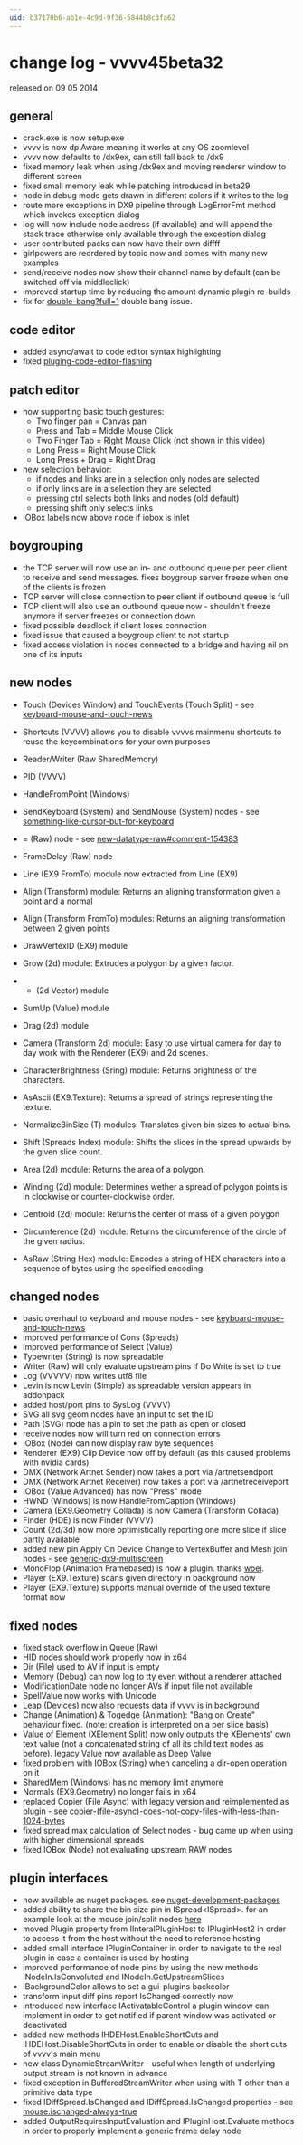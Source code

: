 ```yaml
---
uid: b37170b6-ab1e-4c9d-9f36-5844b8c3fa62
---
```


# change log - vvvv45beta32
released on 09 05 2014  

## general
* crack.exe is now setup.exe  
* vvvv is now dpiAware meaning it works at any OS zoomlevel  
* vvvv now defaults to /dx9ex, can still fall back to /dx9  
* fixed memory leak when using /dx9ex and moving renderer window to different screen  
* fixed small memory leak while patching introduced in beta29  
* node in debug mode gets drawn in different colors if it writes to the log  
* route more exceptions in DX9 pipeline through LogErrorFmt method which invokes exception dialog  
* log will now include node address (if available) and will append the stack trace otherwise only available through the exception dialog  
* user contributed packs can now have their own diffff  
* girlpowers are reordered by topic now and comes with many new examples  
* send/receive nodes now show their channel name by default (can be switched off via middleclick)  
* improved startup time by reducing the amount dynamic plugin re-builds  
* fix for <a href="https://discourse.vvvv.org/t/double-bang?full=1" class="extURL forum" target="_blank">double-bang?full=1</a> double bang issue.   

## code editor
* added async/await to code editor syntax highlighting  
* fixed <a href="https://discourse.vvvv.org/t/pluging-code-editor-flashing" class="extURL forum" target="_blank">pluging-code-editor-flashing</a>  

## patch editor 
* now supporting basic touch gestures:  
  * Two finger pan = Canvas pan  
  * Press and Tab = Middle Mouse Click  
  * Two Finger Tab = Right Mouse Click (not shown in this video)  
  * Long Press = Right Mouse Click  
  * Long Press + Drag = Right Drag  
* new selection behavior:  
  * if nodes and links are in a selection only nodes are selected  
  * if only links are in a selection they are selected  
  * pressing ctrl selects both links and nodes (old default)  
  * pressing shift only selects links  
* IOBox labels now above node if iobox is inlet  

## boygrouping
* the TCP server will now use an in- and outbound queue per peer client to receive and send messages. fixes boygroup server freeze when one of the clients is frozen  
* TCP server will close connection to peer client if outbound queue is full  
* TCP client will also use an outbound queue now - shouldn't freeze anymore if server freezes or connection down  
* fixed possible deadlock if client loses connection  
* fixed issue that caused a boygroup client to not startup  
* fixed access violation in nodes connected to a bridge and having nil on one of its inputs  

## new nodes
* <span class="node">Touch (Devices Window)</span> and <span class="node">TouchEvents (Touch Split)</span> - see <a href="https://vvvv.org/blog/keyboard-mouse-and-touch-news" class="extURL blog" target="_blank">keyboard-mouse-and-touch-news</a>  
* Shortcuts (VVVV) allows you to disable vvvvs mainmenu shortcuts to reuse the keycombinations for your own purposes  
* Reader/Writer (Raw SharedMemory)  
* PID (VVVV)  
* HandleFromPoint (Windows)  
* SendKeyboard (System) and SendMouse (System) nodes - see <a href="https://discourse.vvvv.org/t/something-like-cursor-but-for-keyboard" class="extURL forum" target="_blank">something-like-cursor-but-for-keyboard</a>  
* = (Raw) node - see <a href="https://vvvv.org/blog/new-datatype-raw#comment-154383" class="extURL blog" target="_blank">new-datatype-raw#comment-154383</a>  
* FrameDelay (Raw) node  

* Line (EX9 FromTo) module now extracted from Line (EX9)  
* Align (Transform) module: Returns an aligning transformation given a point and a normal  
* Align (Transform FromTo) modules: Returns an aligning transformation between 2 given points  
* DrawVertexID (EX9) module  
* Grow (2d) module: Extrudes a polygon by a given factor.  
* * (2d Vector) module  
* SumUp (Value) module  
* Drag (2d) module  
* Camera (Transform 2d) module: Easy to use virtual camera for day to day work with the Renderer (EX9) and 2d scenes.  
* CharacterBrightness (Sring) module: Returns brightness of the characters.  
* AsAscii (EX9.Texture): Returns a spread of strings representing the texture.  
* NormalizeBinSize (T) modules: Translates given bin sizes to actual bins.  
* Shift (Spreads Index) module: Shifts the slices in the spread upwards by the given slice count.  
* Area (2d) module: Returns the area of a polygon.  
* Winding (2d) module: Determines wether a spread of polygon points is in clockwise or counter-clockwise order.  
* Centroid (2d) module: Returns the center of mass of a given polygon  
* Circumference (2d) module: Returns the circumference of the circle of the given radius.  
* AsRaw (String Hex) module: Encodes a string of HEX characters into a sequence of bytes using the specified encoding.  

## changed nodes
* basic overhaul to keyboard and mouse nodes - see <a href="https://vvvv.org/blog/keyboard-mouse-and-touch-news" class="extURL blog" target="_blank">keyboard-mouse-and-touch-news</a>  
* improved performance of <span class="node">Cons (Spreads)</span>  
* improved performance of <span class="node">Select (Value)</span>  
* <span class="node">Typewriter (String)</span> is now spreadable  
* <span class="node">Writer (Raw)</span> will only evaluate upstream pins if <span class="pin">Do Write</span> is set to true  
* Log (VVVVV) now writes utf8 file  
* Levin is now Levin (Simple) as spreadable version appears in addonpack  
* added host/port pins to SysLog (VVVV)  
* SVG all svg geom nodes have an input to set the ID  
* Path (SVG) node has a pin to set the path as open or closed  
* receive nodes now will turn red on connection errors  
* IOBox (Node) can now display raw byte sequences  
* Renderer (EX9) <span class="pin">Clip Device</span> now off by default (as this caused problems with nvidia cards)  
* DMX (Network Artnet Sender) now takes a port via /artnetsendport  
* DMX (Network Artnet Receiver) now takes a port via /artnetreceiveport  
* IOBox (Value Advanced) has now "Press" mode   
* HWND (Windows) is now HandleFromCaption (Windows)  
* Camera (EX9.Geometry Collada) is now Camera (Transform Collada)  
* Finder (HDE) is now Finder (VVVV)  
* Count (2d/3d) now more optimistically reporting one more slice if slice partly available  
* added new pin <span class="pin">Apply On Device Change</span> to VertexBuffer and Mesh join nodes - see <a href="https://discourse.vvvv.org/t/generic-dx9-multiscreen" class="extURL forum" target="_blank">generic-dx9-multiscreen</a>  
* MonoFlop (Animation Framebased) is now a plugin. thanks <span class="user"><a href="https://vvvv.org/users/woei" class="extURL" target="_blank">woei</a></span>.  
* Player (EX9.Texture) scans given directory in background now  
* Player (EX9.Texture) supports manual override of the used texture format now  


## fixed nodes
* fixed stack overflow in <span class="node">Queue (Raw)</span>  
* HID nodes should work properly now in x64  
* Dir (File) used to AV if input is empty  
* Memory (Debug) can now log to tty even without a renderer attached  
* ModificationDate node no longer AVs if input file not available  
* SpellValue now works with Unicode  
* Leap (Devices) now also requests data if vvvv is in background   
* <span class="node">Change (Animation)</span> & <span class="node">Togedge (Animation)</span>: "Bang on Create" behaviour fixed. (note: creation is interpreted on a per slice basis)  
* <span class="pin"> Value</span> of <span class="node">Element (XElement Split)</span> now only outputs the XElements' own text value (not a concatenated string of all its child text nodes as before). legacy <span class="pin"> Value</span> now available as <span class="pin"> Deep Value</span>  
* fixed problem with IOBox (String) when canceling a dir-open operation on it  
* SharedMem (Windows) has no memory limit anymore  
* Normals (EX9.Geometry) no longer fails in x64  
* replaced Copier (File Async) with legacy version and reimplemented as plugin - see <a href="https://discourse.vvvv.org/t/copier-(file-async)-does-not-copy-files-with-less-than-1024-bytes" class="extURL forum" target="_blank">copier-(file-async)-does-not-copy-files-with-less-than-1024-bytes</a>  
* fixed spread max calculation of Select nodes - bug came up when using with higher dimensional spreads  
* fixed IOBox (Node) not evaluating upstream RAW nodes  

## plugin interfaces
* now available as nuget packages. see <a href="https://vvvv.org/blog/nuget-development-packages" class="extURL blog" target="_blank">nuget-development-packages</a>  
* added ability to share the bin size pin in ISpread<ISpread<T>>. for an example look at the mouse join/split nodes <a href="https://github.com/vvvv/vvvv-sdk/blob/develop/vvvv45/src/nodes/plugins/System/MouseNodes.cs" class="extURL" target="_blank">here</a>  
* moved Plugin property from IInteralPluginHost to IPluginHost2 in order to access it from the host without the need to reference hosting  
* added small interface IPluginContainer in order to navigate to the real plugin in case a container is used by hosting  
* improved performance of node pins by using the new methods INodeIn.IsConvoluted and INodeIn.GetUpstreamSlices  
* IBackgroundColor allows to set a gui-plugins backcolor  
* transform input diff pins report IsChanged correctly now  
* introduced new interface IActivatableControl a plugin window can implement in order to get notified if parent window was activated or deactivated  
* added new methods IHDEHost.EnableShortCuts and IHDEHost.DisableShortCuts in order to enable or disable the short cuts of vvvv's main menu  
* new class DynamicStreamWriter - useful when length of underlying output stream is not known in advance  
* fixed exception in BufferedStreamWriter when using with T other than a primitive data type  
* fixed IDiffSpread<MouseState>.IsChanged and IDiffSpread<KeyboardState>.IsChanged properties - see <a href="https://discourse.vvvv.org/t/mouse.ischanged-always-true" class="extURL forum" target="_blank">mouse.ischanged-always-true</a>  
* added OutputRequiresInputEvaluation and IPluginHost.Evaluate methods in order to properly implement a generic frame delay node